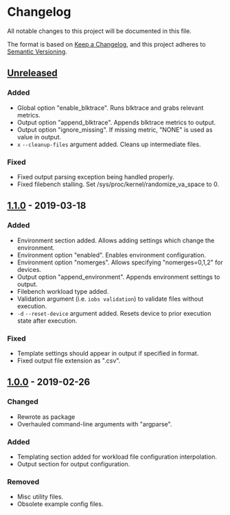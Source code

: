 # Changelog
All notable changes to this project will be documented in this file.

The format is based on [Keep a Changelog](https://keepachangelog.com/en/1.0.0/),
and this project adheres to [Semantic Versioning](https://semver.org/spec/v2.0.0.html).

## [Unreleased]
### Added
- Global option "enable_blktrace". Runs blktrace and grabs relevant metrics.
- Output option "append_blktrace". Appends blktrace metrics to output.
- Output option "ignore_missing". If missing metric, "NONE" is used as value in output.
- `x` `--cleanup-files` argument added. Cleans up intermediate files.

### Fixed
- Fixed output parsing exception being handled properly.
- Fixed filebench stalling. Set /sys/proc/kernel/randomize_va_space to 0.

## [1.1.0] - 2019-03-18
### Added
- Environment section added. Allows adding settings which change the environment.
- Environment option "enabled". Enables environment configuration.
- Environment option "nomerges". Allows specifying "nomerges=0,1,2" for devices.
- Output option "append_environment". Appends environment settings to output.
- Filebench workload type added.
- Validation argument (i.e. `iobs validation`) to validate files without execution.
- `-d` `--reset-device` argument added. Resets device to prior execution state
after execution.

### Fixed
- Template settings should appear in output if specified in format.
- Fixed output file extension as ".csv".

## [1.0.0] - 2019-02-26
### Changed
- Rewrote as package
- Overhauled command-line arguments with "argparse".

### Added
- Templating section added for workload file configuration interpolation.
- Output section for output configuration.

### Removed
- Misc utility files.
- Obsolete example config files.

[Unreleased]: https://github.com/uofl-csl/iobs/compare/v1.1.0...HEAD
[1.1.0]: https://github.com/uofl-csl/iobs/compare/v1.0.0...v1.1.0
[1.0.0]: https://github.com/uofl-csl/iobs/compare/v1.0.0...v1.0.0
